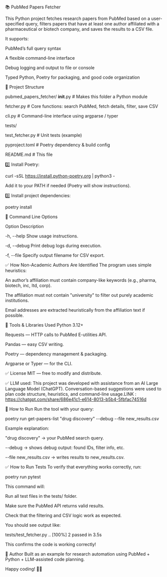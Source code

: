 📚 PubMed Papers Fetcher


This Python project fetches research papers from PubMed based on a user-specified query, filters papers that have at least one author affiliated with a pharmaceutical or biotech company, and saves the results to a CSV file.

It supports:

PubMed’s full query syntax

A flexible command-line interface

Debug logging and output to file or console

Typed Python, Poetry for packaging, and good code organization

📂 Project Structure

pubmed_papers_fetcher/
  __init__.py            # Makes this folder a Python module
  
  fetcher.py             # Core functions: search PubMed, fetch details, filter, save CSV
  
  cli.py                 # Command-line interface using argparse / typer
  
tests/

  test_fetcher.py        # Unit tests (example)
  
pyproject.toml           # Poetry dependency & build config

README.md                # This file



2️⃣ Install Poetry:

curl -sSL https://install.python-poetry.org | python3 -

Add it to your PATH if needed (Poetry will show instructions).

3️⃣ Install project dependencies:

poetry install


📌 Command Line Options

Option	Description

-h, --help	Show usage instructions.

-d, --debug	Print debug logs during execution.

-f, --file	Specify output filename for CSV export.



✅ How Non-Academic Authors Are Identified
The program uses simple heuristics:

An author’s affiliation must contain company-like keywords (e.g., pharma, biotech, inc, ltd, corp).

The affiliation must not contain "university" to filter out purely academic institutions.

Email addresses are extracted heuristically from the affiliation text if possible.




🔬 Tools & Libraries Used
Python 3.12+

Requests — HTTP calls to PubMed E-utilities API.

Pandas — easy CSV writing.

Poetry — dependency management & packaging.

Argparse or Typer — for the CLI.

✅ License
MIT — free to modify and distribute.

✅ LLM used: This project was developed with assistance from an AI Large Language Model (ChatGPT). Conversation-based suggestions were used to plan code structure, heuristics, and command-line usage.LINK : https://chatgpt.com/share/686e41c1-e614-8013-b5b4-5fbfac74516d

🚀 How to Run
Run the tool with your query:

poetry run get-papers-list "drug discovery" --debug --file new_results.csv


Example explanation:

"drug discovery" → your PubMed search query.

--debug → shows debug output: found IDs, filter info, etc.

--file new_results.csv → writes results to new_results.csv.



✅ How to Run Tests
To verify that everything works correctly, run:

poetry run pytest

This command will:

Run all test files in the tests/ folder.

Make sure the PubMed API returns valid results.

Check that the filtering and CSV logic work as expected.

You should see output like:

tests/test_fetcher.py ..   [100%]
2 passed in 3.5s

This confirms the code is working correctly!


👋 Author
Built as an example for research automation using PubMed + Python + LLM-assisted code planning.

Happy coding! 🔬✨
